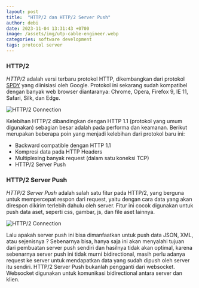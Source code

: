 ```yaml
---
layout: post
title:  "HTTP/2 dan HTTP/2 Server Push"
author: debi
date: 2023-11-04 13:31:43 +0700
image: /assets/img/utp-cable-engineer.webp
categories: software development
tags: protocol server
---
```

### HTTP/2
*HTTP/2* adalah versi terbaru protokol HTTP, dikembangkan dari protokol [SPDY][spdy] yang 
diinisiasi oleh Google. Protokol ini sekarang sudah kompatibel dengan banyak web browser 
diantaranya: Chrome, Opera, Firefox 9, IE 11, Safari, Silk, dan Edge.

![HTTP/2 Connection](https://dikakaryatech.com/assets/img/http2-connection.png "HTTP/2 Connection")

Kelebihan HTTP/2 dibandingkan dengan HTTP 1.1 (protokol yang umum digunakan) sebagian besar 
adalah pada performa dan keamanan. Berikut merupakan beberapa poin yang menjadi kelebihan dari 
protokol baru ini:
- Backward compatible dengan HTTP 1.1
- Kompresi data pada HTTP Headers
- Multiplexing banyak request (dalam satu koneksi TCP)
- HTTP/2 Server Push


### HTTP/2 Server Push
*HTTP/2 Server Push* adalah salah satu fitur pada HTTP/2, yang berguna untuk mempercepat respon dari 
request, yaitu dengan cara data yang akan direspon dikirim terlebih dahulu oleh server. Fitur ini 
cocok digunakan untuk push data aset, seperti css, gambar, js, dan file aset lainnya.

![HTTP/2 Connection](https://dikakaryatech.com/assets/img/http2-server-push.png "HTTP/2 Connection")

Lalu apakah server push ini bisa dimanfaatkan untuk push data JSON, XML, atau sejenisnya ? Sebenarnya 
bisa, hanya saja ini akan menyalahi tujuan dari pembuatan server push sendiri dan hasilnya tidak akan 
optimal, karena sebenarnya server push ini tidak murni bidirectional, masih perlu adanya request ke 
server untuk mendapatkan data yang sudah dipush oleh server itu sendiri. HTTP/2 Server Push bukanlah 
pengganti dari websocket. Websocket digunakan untuk komunikasi bidirectional antara server dan klien.

[spdy]: https://tools.ietf.org/html/draft-mbelshe-httpbis-spdy-00